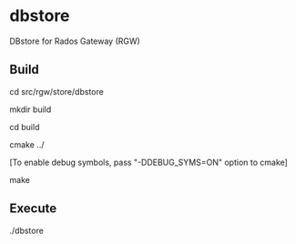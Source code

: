 # dbstore
DBstore for Rados Gateway (RGW)

## Build

cd src/rgw/store/dbstore

mkdir build

cd build

cmake ../

[To enable debug symbols, pass "-DDEBUG_SYMS=ON" option to cmake]

make


## Execute

./dbstore
